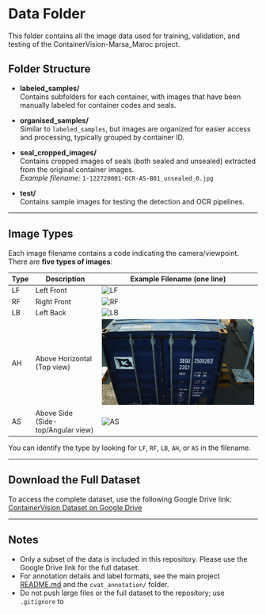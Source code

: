 # Data Folder

This folder contains all the image data used for training, validation, and testing of the ContainerVision-Marsa_Maroc project.

## Folder Structure

- **labeled_samples/**  
  Contains subfolders for each container, with images that have been manually labeled for container codes and seals.

- **organised_samples/**  
  Similar to `labeled_samples`, but images are organized for easier access and processing, typically grouped by container ID.

- **seal_cropped_images/**  
  Contains cropped images of seals (both sealed and unsealed) extracted from the original container images.  
  *Example filename:* `1-122720001-OCR-AS-B01_unsealed_0.jpg`

- **test/**  
  Contains sample images for testing the detection and OCR pipelines.

---

## Image Types

Each image filename contains a code indicating the camera/viewpoint. There are **five types of images**:

| Type | Description                        | Example Filename (one line)                                   |
|------|------------------------------------|---------------------------------------------------------------|
| LF   | Left Front                         | ![LF](organised_samples/153458001/1-153458001-OCR-LF-A01.jpg) |
| RF   | Right Front                        | ![RF](organised_samples/153458001/1-153458001-OCR-RF-A01.jpg) |
| LB   | Left Back                          | ![LB](organised_samples/153458001/1-153458001-OCR-LB-A01.jpg) |
| AH   | Above Horizontal (Top view)        | ![AH](organised_samples/153458001/1-153458001-OCR-AH-A01.jpg) |
| AS   | Above Side (Side-top/Angular view) | ![AS](organised_samples/153458001/1-153458001-OCR-AS-A01.jpg) |

You can identify the type by looking for `LF`, `RF`, `LB`, `AH`, or `AS` in the filename.

---

## Download the Full Dataset

To access the complete dataset, use the following Google Drive link:  
[ContainerVision Dataset on Google Drive](https://drive.google.com/drive/folders/13LpHEeFExmDJnw_U9peqLR-8uAAUMEzi)

---

## Notes

- Only a subset of the data is included in this repository. Please use the Google Drive link for the full dataset.
- For annotation details and label formats, see the main project [README.md](../README.md) and the `cvat_annotation/` folder.
- Do not push large files or the full dataset to the repository; use `.gitignore` to